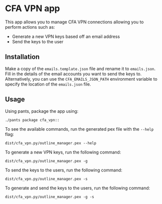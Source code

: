 # CFA VPN app

This app allows you to manage CFA VPN connections allowing you to perform actions such as:
- Generate a new VPN keys based off an email address
- Send the keys to the user

## Installation
Make a copy of the `emails.template.json` file and rename it to `emails.json`. Fill in the details of the email accounts you want to send the keys to. Alternatively, you can use the `CFA_EMAILS_JSON_PATH` environment variable to specify the location of the `emails.json` file.

## Usage
Using pants, package the app using:
```
./pants package cfa_vpn::
```

To see the available commands, run the generated pex file with the `--help` flag:
```
dist/cfa_vpn.py/outline_manager.pex --help
```

To generate a new VPN keys, run the following command:
```
dist/cfa_vpn.py/outline_manager.pex -g
```

To send the keys to the users, run the following command:
```
dist/cfa_vpn.py/outline_manager.pex -s
```

To generate and send the keys to the users, run the following command:
```
dist/cfa_vpn.py/outline_manager.pex -g -s
```
